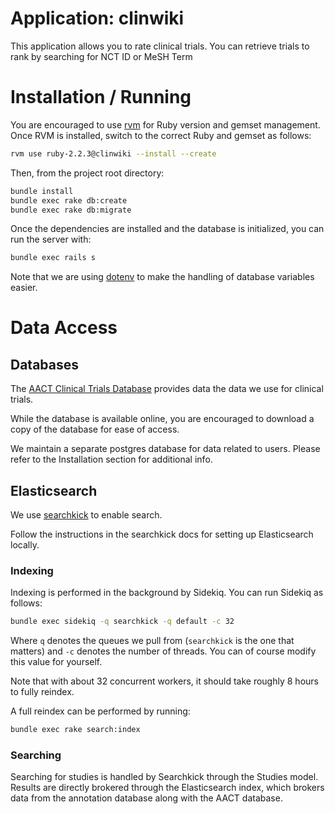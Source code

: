 # Application:  clinwiki

This application allows you to rate clinical trials.
You can retrieve trials to rank by searching for NCT ID or MeSH Term

# Installation / Running
You are encouraged to use [rvm](https://rvm.io/) for Ruby version
and gemset management. Once RVM is installed, switch to the correct
Ruby and gemset as follows:

```bash
rvm use ruby-2.2.3@clinwiki --install --create
```

Then, from the project root directory:

```bash
bundle install
bundle exec rake db:create
bundle exec rake db:migrate
```

Once the dependencies are installed and the database is initialized,
you can run the server with:

```bash
bundle exec rails s
```

Note that we are using [dotenv](https://github.com/bkeepers/dotenv)
to make the handling of database variables easier.

# Data Access

## Databases
The [AACT Clinical Trials Database](http://aact.ctti-clinicaltrials.org/])
provides data the data we use for clinical trials.

While the database is available online,
you are encouraged to download a copy of the database for ease of access.

We maintain a separate postgres database for data related to users.
Please refer to the Installation section for additional info.

## Elasticsearch
We use [searchkick](https://github.com/ankane/searchkick) to enable search.

Follow the instructions in the searchkick docs for setting up Elasticsearch locally.

### Indexing
Indexing is performed in the background by Sidekiq. You can run Sidekiq as follows:

```bash
bundle exec sidekiq -q searchkick -q default -c 32
```

Where `q` denotes the queues we pull from (`searchkick` is the one that matters)
and `-c` denotes the number of threads. You can of course modify this
value for yourself.

Note that with about 32 concurrent workers, it should take roughly 8 hours to
fully reindex.

A full reindex can be performed by running:

```bash
bundle exec rake search:index
```

### Searching
Searching for studies is handled by Searchkick through
the Studies model. Results are directly brokered through
the Elasticsearch index, which brokers data from
the annotation database along with the AACT database.

